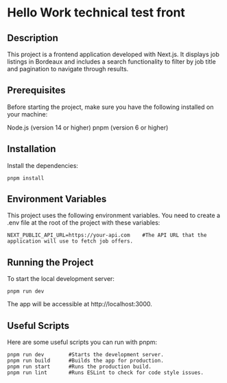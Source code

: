 # Hello Work technical test front
## Description
This project is a frontend application developed with Next.js. It displays job listings in Bordeaux and includes a search functionality to filter by job title and pagination to navigate through results.

## Prerequisites
Before starting the project, make sure you have the following installed on your machine:

Node.js (version 14 or higher)
pnpm (version 6 or higher)

## Installation
Install the dependencies:
```
pnpm install
```

## Environment Variables
This project uses the following environment variables. You need to create a .env file at the root of the project with these variables:

```
NEXT_PUBLIC_API_URL=https://your-api.com    #The API URL that the application will use to fetch job offers.
```

## Running the Project
To start the local development server:

```
pnpm run dev
```
The app will be accessible at http://localhost:3000.

## Useful Scripts
Here are some useful scripts you can run with pnpm:
```
pnpm run dev        #Starts the development server.
pnpm run build      #Builds the app for production.
pnpm run start      #Runs the production build.
pnpm run lint       #Runs ESLint to check for code style issues.
```